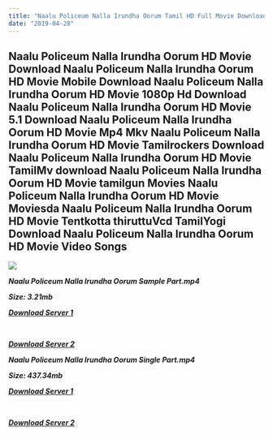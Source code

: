 ```yaml
---
title: "Naalu Policeum Nalla Irundha Oorum Tamil HD Full Movie Download  Naalu Policeum Nalla Irundha Oorum Tamil HD Movie Download"
date: "2019-04-28"
---
```


## Naalu Policeum Nalla Irundha Oorum HD Movie Download Naalu Policeum Nalla Irundha Oorum HD Movie Mobile Download Naalu Policeum Nalla Irundha Oorum HD Movie 1080p Hd Download Naalu Policeum Nalla Irundha Oorum HD Movie 5.1 Download Naalu Policeum Nalla Irundha Oorum HD Movie Mp4 Mkv Naalu Policeum Nalla Irundha Oorum HD Movie Tamilrockers Download Naalu Policeum Nalla Irundha Oorum HD Movie TamilMv download Naalu Policeum Nalla Irundha Oorum HD Movie tamilgun Movies Naalu Policeum Nalla Irundha Oorum HD Movie Moviesda Naalu Policeum Nalla Irundha Oorum HD Movie Tentkotta thiruttuVcd TamilYogi Download Naalu Policeum Nalla Irundha Oorum HD Movie Video Songs

![](https://images.moviebuff.com/6dcc7de7-e881-4258-a66e-f513efacd996?w=1000)

**_Naalu Policeum Nalla Irundha Oorum Sample Part.mp4_**

**_Size: 3.21mb_**

**_[Download Server 1](http://dl2.tamilsrca.xyz/load/2015/Naalu{18b9e36be58349bcedc591cb24b1d58373c4fcb8ec6c90ee99c2d93b5f4aedc9}20Policeum{18b9e36be58349bcedc591cb24b1d58373c4fcb8ec6c90ee99c2d93b5f4aedc9}20Nalla{18b9e36be58349bcedc591cb24b1d58373c4fcb8ec6c90ee99c2d93b5f4aedc9}20Irundha{18b9e36be58349bcedc591cb24b1d58373c4fcb8ec6c90ee99c2d93b5f4aedc9}20Oorum/Naalu{18b9e36be58349bcedc591cb24b1d58373c4fcb8ec6c90ee99c2d93b5f4aedc9}20Policeum{18b9e36be58349bcedc591cb24b1d58373c4fcb8ec6c90ee99c2d93b5f4aedc9}20Nalla{18b9e36be58349bcedc591cb24b1d58373c4fcb8ec6c90ee99c2d93b5f4aedc9}20Irundha{18b9e36be58349bcedc591cb24b1d58373c4fcb8ec6c90ee99c2d93b5f4aedc9}20Oorum{18b9e36be58349bcedc591cb24b1d58373c4fcb8ec6c90ee99c2d93b5f4aedc9}20(2015){18b9e36be58349bcedc591cb24b1d58373c4fcb8ec6c90ee99c2d93b5f4aedc9}20HDRip{18b9e36be58349bcedc591cb24b1d58373c4fcb8ec6c90ee99c2d93b5f4aedc9}20Sample{18b9e36be58349bcedc591cb24b1d58373c4fcb8ec6c90ee99c2d93b5f4aedc9}20HD.mp4)_**

**_[  
](http://dl2.tamilsrca.xyz/load/2015/Naalu{18b9e36be58349bcedc591cb24b1d58373c4fcb8ec6c90ee99c2d93b5f4aedc9}20Policeum{18b9e36be58349bcedc591cb24b1d58373c4fcb8ec6c90ee99c2d93b5f4aedc9}20Nalla{18b9e36be58349bcedc591cb24b1d58373c4fcb8ec6c90ee99c2d93b5f4aedc9}20Irundha{18b9e36be58349bcedc591cb24b1d58373c4fcb8ec6c90ee99c2d93b5f4aedc9}20Oorum/Naalu{18b9e36be58349bcedc591cb24b1d58373c4fcb8ec6c90ee99c2d93b5f4aedc9}20Policeum{18b9e36be58349bcedc591cb24b1d58373c4fcb8ec6c90ee99c2d93b5f4aedc9}20Nalla{18b9e36be58349bcedc591cb24b1d58373c4fcb8ec6c90ee99c2d93b5f4aedc9}20Irundha{18b9e36be58349bcedc591cb24b1d58373c4fcb8ec6c90ee99c2d93b5f4aedc9}20Oorum{18b9e36be58349bcedc591cb24b1d58373c4fcb8ec6c90ee99c2d93b5f4aedc9}20(2015){18b9e36be58349bcedc591cb24b1d58373c4fcb8ec6c90ee99c2d93b5f4aedc9}20HDRip{18b9e36be58349bcedc591cb24b1d58373c4fcb8ec6c90ee99c2d93b5f4aedc9}20Sample{18b9e36be58349bcedc591cb24b1d58373c4fcb8ec6c90ee99c2d93b5f4aedc9}20HD.mp4)_**

**_[Download Server 2](http://dl2.tamilsrca.xyz/load/2015/Naalu{18b9e36be58349bcedc591cb24b1d58373c4fcb8ec6c90ee99c2d93b5f4aedc9}20Policeum{18b9e36be58349bcedc591cb24b1d58373c4fcb8ec6c90ee99c2d93b5f4aedc9}20Nalla{18b9e36be58349bcedc591cb24b1d58373c4fcb8ec6c90ee99c2d93b5f4aedc9}20Irundha{18b9e36be58349bcedc591cb24b1d58373c4fcb8ec6c90ee99c2d93b5f4aedc9}20Oorum/Naalu{18b9e36be58349bcedc591cb24b1d58373c4fcb8ec6c90ee99c2d93b5f4aedc9}20Policeum{18b9e36be58349bcedc591cb24b1d58373c4fcb8ec6c90ee99c2d93b5f4aedc9}20Nalla{18b9e36be58349bcedc591cb24b1d58373c4fcb8ec6c90ee99c2d93b5f4aedc9}20Irundha{18b9e36be58349bcedc591cb24b1d58373c4fcb8ec6c90ee99c2d93b5f4aedc9}20Oorum{18b9e36be58349bcedc591cb24b1d58373c4fcb8ec6c90ee99c2d93b5f4aedc9}20(2015){18b9e36be58349bcedc591cb24b1d58373c4fcb8ec6c90ee99c2d93b5f4aedc9}20HDRip{18b9e36be58349bcedc591cb24b1d58373c4fcb8ec6c90ee99c2d93b5f4aedc9}20Sample{18b9e36be58349bcedc591cb24b1d58373c4fcb8ec6c90ee99c2d93b5f4aedc9}20HD.mp4)_**

**_Naalu Policeum Nalla Irundha Oorum Single Part.mp4_**

**_Size: 437.34mb_**

**_[Download Server 1](http://dl2.tamilsrca.xyz/load/2015/Naalu{18b9e36be58349bcedc591cb24b1d58373c4fcb8ec6c90ee99c2d93b5f4aedc9}20Policeum{18b9e36be58349bcedc591cb24b1d58373c4fcb8ec6c90ee99c2d93b5f4aedc9}20Nalla{18b9e36be58349bcedc591cb24b1d58373c4fcb8ec6c90ee99c2d93b5f4aedc9}20Irundha{18b9e36be58349bcedc591cb24b1d58373c4fcb8ec6c90ee99c2d93b5f4aedc9}20Oorum/Naalu{18b9e36be58349bcedc591cb24b1d58373c4fcb8ec6c90ee99c2d93b5f4aedc9}20Policeum{18b9e36be58349bcedc591cb24b1d58373c4fcb8ec6c90ee99c2d93b5f4aedc9}20Nalla{18b9e36be58349bcedc591cb24b1d58373c4fcb8ec6c90ee99c2d93b5f4aedc9}20Irundha{18b9e36be58349bcedc591cb24b1d58373c4fcb8ec6c90ee99c2d93b5f4aedc9}20Oorum{18b9e36be58349bcedc591cb24b1d58373c4fcb8ec6c90ee99c2d93b5f4aedc9}20(2015){18b9e36be58349bcedc591cb24b1d58373c4fcb8ec6c90ee99c2d93b5f4aedc9}20HDRip{18b9e36be58349bcedc591cb24b1d58373c4fcb8ec6c90ee99c2d93b5f4aedc9}20HD.mp4)_**

**_[  
](http://dl2.tamilsrca.xyz/load/2015/Naalu{18b9e36be58349bcedc591cb24b1d58373c4fcb8ec6c90ee99c2d93b5f4aedc9}20Policeum{18b9e36be58349bcedc591cb24b1d58373c4fcb8ec6c90ee99c2d93b5f4aedc9}20Nalla{18b9e36be58349bcedc591cb24b1d58373c4fcb8ec6c90ee99c2d93b5f4aedc9}20Irundha{18b9e36be58349bcedc591cb24b1d58373c4fcb8ec6c90ee99c2d93b5f4aedc9}20Oorum/Naalu{18b9e36be58349bcedc591cb24b1d58373c4fcb8ec6c90ee99c2d93b5f4aedc9}20Policeum{18b9e36be58349bcedc591cb24b1d58373c4fcb8ec6c90ee99c2d93b5f4aedc9}20Nalla{18b9e36be58349bcedc591cb24b1d58373c4fcb8ec6c90ee99c2d93b5f4aedc9}20Irundha{18b9e36be58349bcedc591cb24b1d58373c4fcb8ec6c90ee99c2d93b5f4aedc9}20Oorum{18b9e36be58349bcedc591cb24b1d58373c4fcb8ec6c90ee99c2d93b5f4aedc9}20(2015){18b9e36be58349bcedc591cb24b1d58373c4fcb8ec6c90ee99c2d93b5f4aedc9}20HDRip{18b9e36be58349bcedc591cb24b1d58373c4fcb8ec6c90ee99c2d93b5f4aedc9}20HD.mp4)_**

**_[Download Server 2](http://dl2.tamilsrca.xyz/load/2015/Naalu{18b9e36be58349bcedc591cb24b1d58373c4fcb8ec6c90ee99c2d93b5f4aedc9}20Policeum{18b9e36be58349bcedc591cb24b1d58373c4fcb8ec6c90ee99c2d93b5f4aedc9}20Nalla{18b9e36be58349bcedc591cb24b1d58373c4fcb8ec6c90ee99c2d93b5f4aedc9}20Irundha{18b9e36be58349bcedc591cb24b1d58373c4fcb8ec6c90ee99c2d93b5f4aedc9}20Oorum/Naalu{18b9e36be58349bcedc591cb24b1d58373c4fcb8ec6c90ee99c2d93b5f4aedc9}20Policeum{18b9e36be58349bcedc591cb24b1d58373c4fcb8ec6c90ee99c2d93b5f4aedc9}20Nalla{18b9e36be58349bcedc591cb24b1d58373c4fcb8ec6c90ee99c2d93b5f4aedc9}20Irundha{18b9e36be58349bcedc591cb24b1d58373c4fcb8ec6c90ee99c2d93b5f4aedc9}20Oorum{18b9e36be58349bcedc591cb24b1d58373c4fcb8ec6c90ee99c2d93b5f4aedc9}20(2015){18b9e36be58349bcedc591cb24b1d58373c4fcb8ec6c90ee99c2d93b5f4aedc9}20HDRip{18b9e36be58349bcedc591cb24b1d58373c4fcb8ec6c90ee99c2d93b5f4aedc9}20HD.mp4)_**
